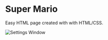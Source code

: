 # Super Mario
Easy HTML page created with with HTML/CSS.

![Settings Window](https://github.com/Ljnce/Super-Mario-HTML-CSS/master/img/Mario.png)
